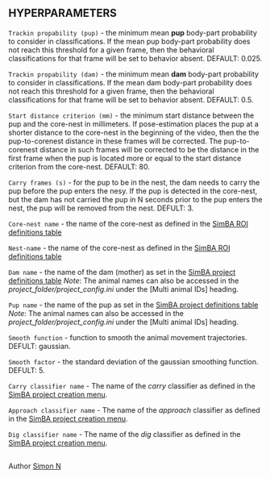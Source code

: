 







## HYPERPARAMETERS

`Trackin propability (pup)` - the minimum mean **pup** body-part probability to consider in classifications. If the mean pup body-part probability does not reach this threshold for a given frame, then the behavioral classifications for that frame will be set to behavior absent. DEFAULT: 0.025.  

`Trackin propability (dam)` - the minimum mean **dam** body-part probability to consider in classifications. If the mean dam body-part probability does not reach this threshold for a given frame, then the behavioral classifications for that frame will be set to behavior absent. DEFAULT: 0.5.

`Start distance criterion (mm)` - the minimum start distance between the pup and the core-nest in millimeters. If pose-estimation places the pup at a shorter distance to the core-nest in the beginning of the video, then the the pup-to-corenest distance in these frames will be corrected. The pup-to-corenest distance in such frames will be corrected to be the distance in the first frame when the pup is located more or equal to the start distance criterion from the core-nest. DEFAULT: 80.

`Carry frames (s)` - for the pup to be in the nest, the dam needs to carry the pup before the pup enters the nesy. If the pup is detected in the core-nest, but the dam has not carried the pup in N seconds prior to the pup enters the nest, the pup will be removed from the nest. DEFULT: 3.  

`Core-nest name` - the name of the core-nest as defined in the [SimBA ROI definitions table](https://github.com/sgoldenlab/simba/blob/master/docs/ROI_tutorial.md#part-1-defining-rois-in-simba)

`Nest-name` - the name of the core-nest as defined in the [SimBA ROI definitions table](https://github.com/sgoldenlab/simba/blob/master/docs/ROI_tutorial.md#part-1-defining-rois-in-simba)

`Dam name` - the name of the dam (mother) as set in the [SimBA project definitions table](https://github.com/sgoldenlab/simba/blob/master/docs/Multi_animal_pose.md#step-4-import-your-tracking-data) *Note*: The animal names can also be accessed in the *project_folder/project_config.ini* under the [Multi animal IDs] heading. 

`Pup name` - the name of the pup as set in the [SimBA project definitions table](https://github.com/sgoldenlab/simba/blob/master/docs/Multi_animal_pose.md#step-4-import-your-tracking-data) *Note*: The animal names can also be accessed in the *project_folder/project_config.ini* under the [Multi animal IDs] heading. 

`Smooth function` - function to smooth the animal movement trajectories. DEFULT: gaussian. 

`Smooth factor` - the standard deviation of the gaussian smoothing function. DEFULT: 5.

`Carry classifier name` - The name of the *carry* classifier as defined in the [SimBA project creation menu](https://github.com/sgoldenlab/simba/blob/master/docs/Scenario1.md#part-1-create-a-new-project-1).

`Approach classifier name` - The name of the *approach* classifier as defined in the [SimBA project creation menu](https://github.com/sgoldenlab/simba/blob/master/docs/Scenario1.md#part-1-create-a-new-project-1).

`Dig classifier name` - The name of the *dig* classifier as defined in the [SimBA project creation menu](https://github.com/sgoldenlab/simba/blob/master/docs/Scenario1.md#part-1-create-a-new-project-1).



##
Author [Simon N](https://github.com/sronilsson)

